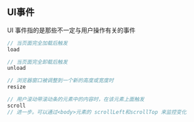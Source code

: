 ## UI事件
UI 事件指的是那些不一定与用户操作有关的事件

```js
// 当页面完全加载后触发
load

// 当页面完全卸载后触发
unload

// 浏览器窗口被调整到一个新的高度或宽度时
resize

// 用户滚动带滚动条的元素中的内容时，在该元素上面触发
scroll
// 进一步。可以通过<body>元素的 scrollLeft和scrollTop 来监控变化
```